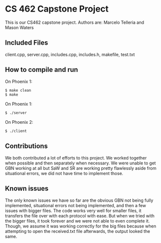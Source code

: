 # CS 462 Capstone Project

This is our CS462 capstone project. Authors are: Marcelo Telleria and Mason Waters

## Included Files

client.cpp, server.cpp, includes.cpp, includes.h, makefile, test.txt

## How to compile and run
On Phoenix 1:
```bash
$ make clean
$ make
```
On Phoenix 1:
```bash
$ ./server
```
On Phoenix 2:
```bash
$ ./client
```

## Contributions
We both contributed a lot of efforts to this project. We worked together when possible and then separately when necessary. We were unable to get GBN working at all but SaW and SR are working pretty flawlessly aside from situational errors, we did not have time to implement those. 

## Known issues
The only known issues we have so far are the obvious GBN not being fully implemented, situational errors not being implemented, and then a few issues with bigger files. The code works very well for smaller files, it transfers the file over with each protocol with ease. But when we tried with the bigger files, it took forever and we were not able to even complete it. Though, we assume it was working correctly for the big files because when attempting to open the received.txt file afterwards, the output looked the same. 